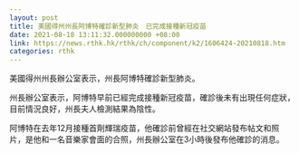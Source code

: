 ```yaml
---
layout: post
title: 美國得州州長阿博特確診新型肺炎　已完成接種新冠疫苗
date: 2021-08-18 13:11:32.000000000 +08:00
link: https://news.rthk.hk/rthk/ch/component/k2/1606424-20210818.htm
categories: rthk
---
```


美國得州州長辦公室表示，州長阿博特確診新型肺炎。

州長辦公室表示，阿博特早前已經完成接種新冠疫苗，確診後未有出現任何症狀，目前情況良好，州長夫人檢測結果為陰性。

阿博特在去年12月接種首劑輝瑞疫苗，他確診前曾經在社交網站發布帖文和照片，是他和一名音樂家會面的合照，州長辦公室在3小時後發布他確診的消息。
